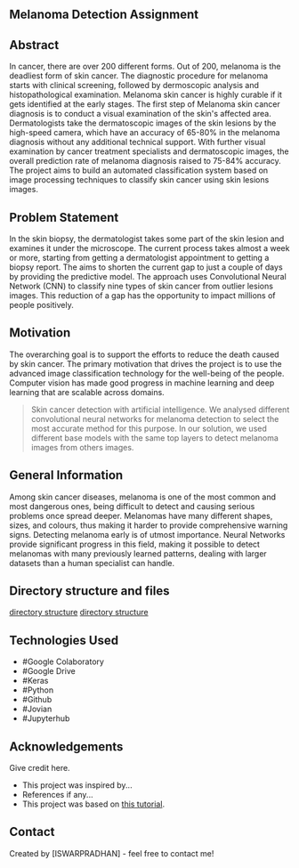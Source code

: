 ## Melanoma Detection Assignment

## Abstract
In cancer, there are over 200 different forms. Out of 200, melanoma is the deadliest form of skin cancer. The diagnostic procedure for melanoma starts with clinical screening, followed by dermoscopic analysis and histopathological examination. Melanoma skin cancer is highly curable if it gets identified at the early stages. The first step of Melanoma skin cancer diagnosis is to conduct a visual examination of the skin's affected area. Dermatologists take the dermatoscopic images of the skin lesions by the high-speed camera, which have an accuracy of 65-80% in the melanoma diagnosis without any additional technical support. With further visual examination by cancer treatment specialists and dermatoscopic images, the overall prediction rate of melanoma diagnosis raised to 75-84% accuracy. The project aims to build an automated classification system based on image processing techniques to classify skin cancer using skin lesions images.

## Problem Statement
 In the skin biopsy, the dermatologist takes some part of the skin lesion and examines it under the microscope. The current process takes almost a week or more, starting from getting a dermatologist appointment to getting a biopsy report.
 The aims to shorten the current gap to just a couple of days by providing the predictive model.
 The approach uses Convolutional Neural Network (CNN) to classify nine types of skin cancer from outlier lesions images. This reduction of a gap has the opportunity to impact millions of people positively.

## Motivation
The overarching goal is to support the efforts to reduce the death caused by skin cancer. The primary motivation that drives the project is to use the advanced image classification technology for the well-being of the people. Computer vision has made good progress in machine learning and deep learning that are scalable across domains.
> Skin cancer detection with artificial intelligence. We analysed different convolutional neural networks for melanoma detection to   select the most accurate method for this purpose. In our solution, we used different base models with the same top layers to detect melanoma images from others images.

## General Information
Among skin cancer diseases, melanoma is one of the most common and most dangerous ones, being difficult to detect and causing serious problems once spread deeper. Melanomas have many different shapes, sizes, and colours, thus making it harder to provide comprehensive warning signs. Detecting melanoma early is of utmost importance. Neural Networks provide significant progress in this field, making it possible to detect melanomas with many previously learned patterns, dealing with larger datasets than a human specialist can handle.

## Directory structure and files
[directory structure](https://drive.google.com/drive/u/2/my-drive)
[directory structure](images/directorystructure.png)

## Technologies Used
- #Google Colaboratory
- #Google Drive
- #Keras
- #Python
- #Github
- #Jovian
- #Jupyterhub


## Acknowledgements
Give credit here.
- This project was inspired by...
- References if any...
- This project was based on [this tutorial](https://www.cancer.org/cancer/melanoma-skin-cancer/about/what-is-melanoma.html).


## Contact
Created by [ISWARPRADHAN] - feel free to contact me!


<!-- Optional -->
<!-- ## License -->
<!-- This project is open source and available under the [... License](). -->

<!-- You don't have to include all sections - just the one's relevant to your project -->
